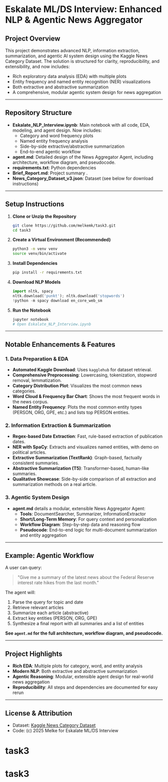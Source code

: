# Eskalate ML/DS Interview: Enhanced NLP & Agentic News Aggregator

## Project Overview

This project demonstrates advanced NLP, information extraction, summarization, and agentic AI system design using the Kaggle News Category Dataset. The solution is structured for clarity, reproducibility, and extensibility, and now includes:
- Rich exploratory data analysis (EDA) with multiple plots
- Entity frequency and named entity recognition (NER) visualizations
- Both extractive and abstractive summarization
- A comprehensive, modular agentic system design for news aggregation

---

## Repository Structure

- **Eskalate_NLP_Interview.ipynb**: Main notebook with all code, EDA, modeling, and agent design. Now includes:
  - Category and word frequency plots
  - Named entity frequency analysis
  - Side-by-side extractive/abstractive summarization
  - End-to-end agentic workflow
- **agent.md**: Detailed design of the News Aggregator Agent, including architecture, workflow diagram, and pseudocode.
- **requirements.txt**: Python dependencies
- **Brief_Report.md**: Project summary .
- **News_Category_Dataset_v3.json**: Dataset (see below for download instructions)

---

## Setup Instructions

1. **Clone or Unzip the Repository**
   ```bash
   git clone https://github.com/melkemk/task3.git
   cd task3
   ```
2. **Create a Virtual Environment (Recommended)**
   ```bash
   python3 -m venv venv
   source venv/bin/activate
   ```
3. **Install Dependencies**
   ```bash
   pip install -r requirements.txt
   ```
4. **Download NLP Models**
   ```python
   import nltk, spacy
   nltk.download('punkt'); nltk.download('stopwords')
   !python -m spacy download en_core_web_sm
   ```
5. **Run the Notebook**
   ```bash
   jupyter notebook
   # Open Eskalate_NLP_Interview.ipynb
   ```

---

## Notable Enhancements & Features

### 1. Data Preparation & EDA
- **Automated Kaggle Download**: Uses `kagglehub` for dataset retrieval.
- **Comprehensive Preprocessing**: Lowercasing, tokenization, stopword removal, lemmatization.
- **Category Distribution Plot**: Visualizes the most common news categories.
- **Word Cloud & Frequency Bar Chart**: Shows the most frequent words in the news corpus.
- **Named Entity Frequency**: Plots the most common entity types (PERSON, ORG, GPE, etc.) and lists top PERSON entities.

### 2. Information Extraction & Summarization
- **Regex-based Date Extraction**: Fast, rule-based extraction of publication dates.
- **NER with SpaCy**: Extracts and visualizes named entities, with demo on political articles.
- **Extractive Summarization (TextRank)**: Graph-based, factually consistent summaries.
- **Abstractive Summarization (T5)**: Transformer-based, human-like summaries.
- **Qualitative Showcase**: Side-by-side comparison of all extraction and summarization methods on a real article.

### 3. Agentic System Design
- **agent.md** details a modular, extensible News Aggregator Agent:
  - **Tools**: DocumentSearcher, Summarizer, InformationExtractor
  - **Short/Long-Term Memory**: For query context and personalization
  - **Workflow Diagram**: Step-by-step data and reasoning flow
  - **Pseudocode**: End-to-end logic for multi-document summarization and entity aggregation

---

## Example: Agentic Workflow

A user can query:
> "Give me a summary of the latest news about the Federal Reserve interest rate hikes from the last month."

The agent will:
1. Parse the query for topic and date
2. Retrieve relevant articles
3. Summarize each article (abstractive)
4. Extract key entities (PERSON, ORG, GPE)
5. Synthesize a final report with all summaries and a list of entities

**See `agent.md` for the full architecture, workflow diagram, and pseudocode.**

---

## Project Highlights
- **Rich EDA**: Multiple plots for category, word, and entity analysis
- **Modern NLP**: Both extractive and abstractive summarization
- **Agentic Reasoning**: Modular, extensible agent design for real-world news aggregation
- **Reproducibility**: All steps and dependencies are documented for easy rerun

---

## License & Attribution
- Dataset: [Kaggle News Category Dataset](https://www.kaggle.com/datasets/rmisra/news-category-dataset)
- Code: (c) 2025 Melke for Eskalate ML/DS Interview
# task3
# task3
